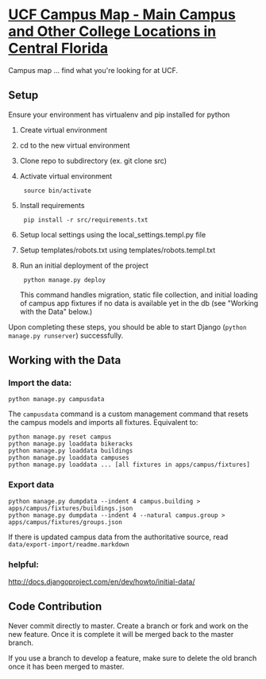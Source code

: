 # [UCF Campus Map - Main Campus and Other College Locations in Central Florida](https://map.ucf.edu)
Campus map ... find what you're looking for at UCF.

## Setup
Ensure your environment has virtualenv and pip installed for python
1. Create virtual environment
2. cd to the new virtual environment
3. Clone repo to subdirectory (ex. git clone <url> src)
4. Activate virtual environment

        source bin/activate
5. Install requirements

        pip install -r src/requirements.txt
7. Setup local settings using the local_settings.templ.py file
8. Setup templates/robots.txt using templates/robots.templ.txt
9. Run an initial deployment of the project

        python manage.py deploy

    This command handles migration, static file collection, and initial
    loading of campus app fixtures if no data is available yet in the db
    (see "Working with the Data" below.)

Upon completing these steps, you should be able to start Django
(`python manage.py runserver`) successfully.

## Working with the Data

### Import the data:

    python manage.py campusdata

The `campusdata` command is a custom management command that resets the campus models and imports all fixtures. Equivalent to:

    python manage.py reset campus
    python manage.py loaddata bikeracks
    python manage.py loaddata buildings
    python manage.py loaddata campuses
    python manage.py loaddata ... [all fixtures in apps/campus/fixtures]


### Export data
    python manage.py dumpdata --indent 4 campus.building > apps/campus/fixtures/buildings.json
    python manage.py dumpdata --indent 4 --natural campus.group > apps/campus/fixtures/groups.json

If there is updated campus data from the authoritative source, read `data/export-import/readme.markdown`

### helpful:
http://docs.djangoproject.com/en/dev/howto/initial-data/

## Code Contribution
Never commit directly to master. Create a branch or fork and work on the new feature. Once it is complete it will be merged back to the master branch.

If you use a branch to develop a feature, make sure to delete the old branch once it has been merged to master.
